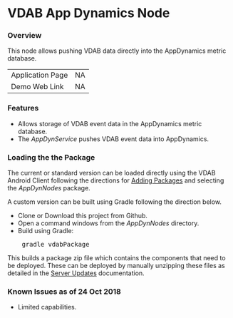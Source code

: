 # VDAB App Dynamics Node
### Overview 
This node allows pushing VDAB data directly into the AppDynamics metric database.

| | |
|  --- |  :---: |
| Application Page    | NA |
| Demo Web Link   |  NA |

### Features
<ul>
<li>Allows storage of VDAB event data in the AppDynamics metric database.
<li>The <i>AppDynService</i> pushes VDAB event data into AppDynamics.
</ul>

### Loading the the Package
The current or standard version can be loaded directly using the VDAB Android Client following the directions
for [Adding Packages](https://vdabtec.com/vdab/docs/VDABGUIDE_AddingPackages.pdf) 
and selecting the <i>AppDynNodes</i> package.
 
A custom version can be built using Gradle following the direction below.

* Clone or Download this project from Github.
* Open a command windows from the <i>AppDynNodes</i> directory.
* Build using Gradle: <pre>      gradle vdabPackage</pre>

This builds a package zip file which contains the components that need to be deployed. These can be deployed by 
manually unzipping these files as detailed in the [Server Updates](https://vdabtec.com/vdab/docs/VDABGUIDE_ServerUpdates.pdf) 
 documentation.

### Known Issues as of 24 Oct  2018

* Limited capabilities.


